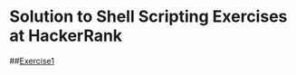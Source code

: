 # Solution to Shell Scripting Exercises at HackerRank  
##[Exercise1](https://www.hackerrank.com/challenges/awk-2/problem)  






